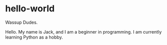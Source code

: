 # hello-world
Wassup Dudes.

Hello. My name is Jack, and I am a beginner in programming. 
I am currently learning Python as a hobby.
